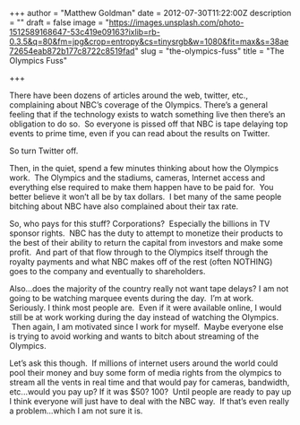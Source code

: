 +++
author = "Matthew Goldman"
date = 2012-07-30T11:22:00Z
description = ""
draft = false
image = "https://images.unsplash.com/photo-1512589168647-53c419e09163?ixlib=rb-0.3.5&q=80&fm=jpg&crop=entropy&cs=tinysrgb&w=1080&fit=max&s=38ae72654eab872b177c8722c8519fad"
slug = "the-olympics-fuss"
title = "The Olympics Fuss"

+++


There have been dozens of articles around the web, twitter, etc., complaining about NBC’s coverage of the Olympics. There’s a general feeling that if the technology exists to watch something live then there’s an obligation to do so.  So everyone is pissed off that NBC is tape delaying top events to prime time, even if you can read about the results on Twitter.

So turn Twitter off.

Then, in the quiet, spend a few minutes thinking about how the Olympics work.  The Olympics and the stadiums, cameras, Internet access and everything else required to make them happen have to be paid for.  You better believe it won’t all be by tax dollars.  I bet many of the same people bitching about NBC have also complained about their tax rate.  

So, who pays for this stuff? Corporations?  Especially the billions in TV sponsor rights.  NBC has the duty to attempt to monetize their products to the best of their ability to return the capital from investors and make some profit.  And part of that flow through to the Olympics itself through the royalty payments and what NBC makes off of the rest (often NOTHING) goes to the company and eventually to shareholders.

Also...does the majority of the country really not want tape delays? I am not going to be watching marquee events during the day.  I’m at work. Seriously. I think most people are.  Even if it were available online, I would still be at work working during the day instead of watching the Olympics.  Then again, I am motivated since I work for myself.  Maybe everyone else is trying to avoid working and wants to bitch about streaming of the Olympics.

Let’s ask this though.  If millions of internet users around the world could pool their money and buy some form of media rights from the olympics to stream all the vents in real time and that would pay for cameras, bandwidth, etc...would you pay up? If it was $50? 100?  Until people are ready to pay up I think everyone will just have to deal with the NBC way.  If that’s even really a problem...which I am not sure it is.

